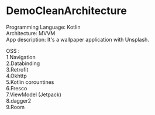 # DemoCleanArchitecture

Programming Language: Kotlin  
Architecture: MVVM  
App description: It's a wallpaper application with Unsplash.
  
OSS :  
1.Navigation  
2.Databinding  
3.Retrofit  
4.Okhttp  
5.Kotlin corountines  
6.Fresco  
7.ViewModel (Jetpack)  
8.dagger2  
9.Room
